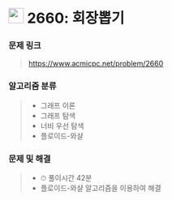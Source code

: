 # <img src="https://d2gd6pc034wcta.cloudfront.net/tier/11.svg" width="30">  2660: 회장뽑기

### 문제 링크

> https://www.acmicpc.net/problem/2660



### 알고리즘 분류

>- 그래프 이론
>- 그래프 탐색
>- 너비 우선 탐색
>- 플로이드-와샬



### 문제 및 해결

>- ⏱ 풀이시간 42분
>- 플로이드-와샬 알고리즘을 이용하여 해결

